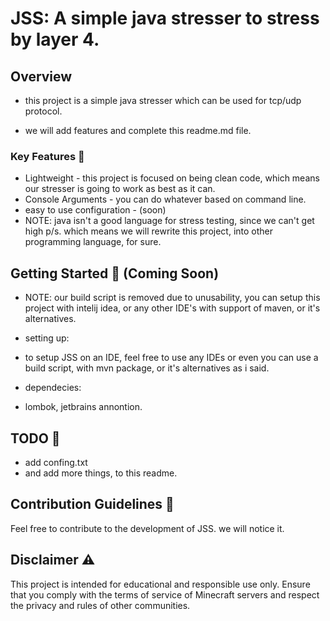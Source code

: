# JSS: A simple java stresser to stress by layer 4.

## Overview

- this project is a simple java stresser which can be used for tcp/udp protocol.

- we will add features and complete this readme.md file.


### Key Features 🚀

- Lightweight - this project is focused on being clean code, which means our stresser is going to work as best as it can.
- Console Arguments - you can do whatever based on command line.
- easy to use configuration - (soon)
- NOTE: java isn't a good language for stress testing, since we can't get high p/s. which means we will rewrite this project, into other programming language, for sure.

## Getting Started 🚧 (Coming Soon)

- NOTE: our build script is removed due to unusability, you can setup this project with intelij idea, or any other IDE's with support of maven, or it's alternatives.

- setting up:
- to setup JSS on an IDE, feel free to use any IDEs or even you can use a build script, with mvn package, or it's alternatives as i said.
- dependecies:
- lombok, jetbrains annontion.

## TODO 📝
- add confing.txt
- and add more things, to this readme.

## Contribution Guidelines 🤝

Feel free to contribute to the development of JSS. we will notice it.

## Disclaimer ⚠️

This project is intended for educational and responsible use only. Ensure that you comply with the terms of service of Minecraft servers and respect the privacy and rules of other communities.
